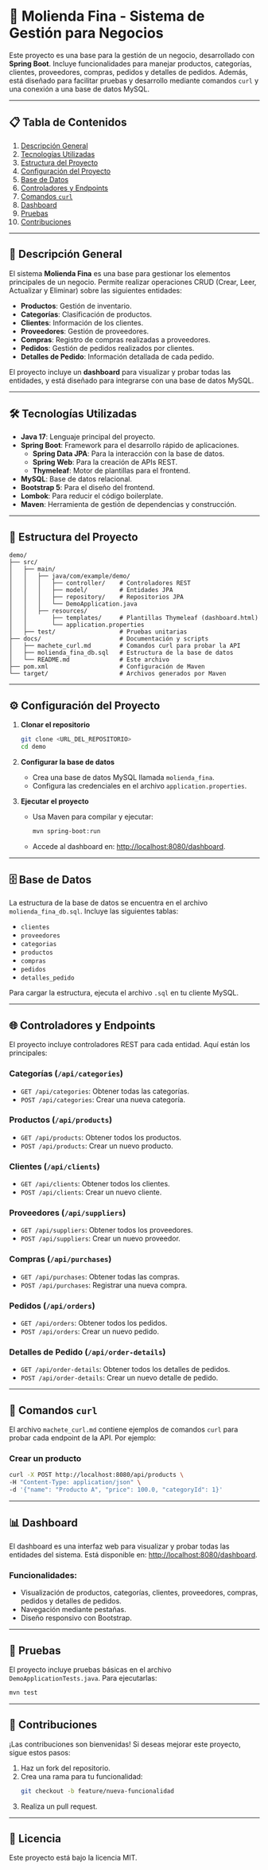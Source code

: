 # 🛒 Molienda Fina - Sistema de Gestión para Negocios

Este proyecto es una base para la gestión de un negocio, desarrollado con **Spring Boot**. Incluye funcionalidades para manejar productos, categorías, clientes, proveedores, compras, pedidos y detalles de pedidos. Además, está diseñado para facilitar pruebas y desarrollo mediante comandos `curl` y una conexión a una base de datos MySQL.

---

## 📋 Tabla de Contenidos

1. [Descripción General](#descripción-general)  
2. [Tecnologías Utilizadas](#tecnologías-utilizadas)  
3. [Estructura del Proyecto](#estructura-del-proyecto)  
4. [Configuración del Proyecto](#configuración-del-proyecto)  
5. [Base de Datos](#base-de-datos)  
6. [Controladores y Endpoints](#controladores-y-endpoints)  
7. [Comandos `curl`](#comandos-curl)  
8. [Dashboard](#dashboard)  
9. [Pruebas](#pruebas)  
10. [Contribuciones](#contribuciones)  

---

## 📖 Descripción General

El sistema **Molienda Fina** es una base para gestionar los elementos principales de un negocio. Permite realizar operaciones CRUD (Crear, Leer, Actualizar y Eliminar) sobre las siguientes entidades:

- **Productos**: Gestión de inventario.  
- **Categorías**: Clasificación de productos.  
- **Clientes**: Información de los clientes.  
- **Proveedores**: Gestión de proveedores.  
- **Compras**: Registro de compras realizadas a proveedores.  
- **Pedidos**: Gestión de pedidos realizados por clientes.  
- **Detalles de Pedido**: Información detallada de cada pedido.  

El proyecto incluye un **dashboard** para visualizar y probar todas las entidades, y está diseñado para integrarse con una base de datos MySQL.

---

## 🛠️ Tecnologías Utilizadas

- **Java 17**: Lenguaje principal del proyecto.  
- **Spring Boot**: Framework para el desarrollo rápido de aplicaciones.  
    - **Spring Data JPA**: Para la interacción con la base de datos.  
    - **Spring Web**: Para la creación de APIs REST.  
    - **Thymeleaf**: Motor de plantillas para el frontend.  
- **MySQL**: Base de datos relacional.  
- **Bootstrap 5**: Para el diseño del frontend.  
- **Lombok**: Para reducir el código boilerplate.  
- **Maven**: Herramienta de gestión de dependencias y construcción.  

---

## 📂 Estructura del Proyecto

```plaintext
demo/
├── src/
│   ├── main/
│   │   ├── java/com/example/demo/
│   │   │   ├── controller/    # Controladores REST
│   │   │   ├── model/         # Entidades JPA
│   │   │   ├── repository/    # Repositorios JPA
│   │   │   └── DemoApplication.java
│   │   ├── resources/
│   │       ├── templates/     # Plantillas Thymeleaf (dashboard.html)
│   │       └── application.properties
│   ├── test/                  # Pruebas unitarias
├── docs/                      # Documentación y scripts
│   ├── machete_curl.md        # Comandos curl para probar la API
│   ├── molienda_fina_db.sql   # Estructura de la base de datos
│   └── README.md              # Este archivo
├── pom.xml                    # Configuración de Maven
└── target/                    # Archivos generados por Maven
```

---

## ⚙️ Configuración del Proyecto

1. **Clonar el repositorio**  
     ```bash
     git clone <URL_DEL_REPOSITORIO>
     cd demo
     ```

2. **Configurar la base de datos**  
     - Crea una base de datos MySQL llamada `molienda_fina`.  
     - Configura las credenciales en el archivo `application.properties`.  

3. **Ejecutar el proyecto**  
     - Usa Maven para compilar y ejecutar:  
         ```bash
         mvn spring-boot:run
         ```  
     - Accede al dashboard en: [http://localhost:8080/dashboard](http://localhost:8080/dashboard).  

---

## 🗄️ Base de Datos

La estructura de la base de datos se encuentra en el archivo `molienda_fina_db.sql`. Incluye las siguientes tablas:

- `clientes`  
- `proveedores`  
- `categorias`  
- `productos`  
- `compras`  
- `pedidos`  
- `detalles_pedido`  

Para cargar la estructura, ejecuta el archivo `.sql` en tu cliente MySQL.

---

## 🌐 Controladores y Endpoints

El proyecto incluye controladores REST para cada entidad. Aquí están los principales:

### Categorías (`/api/categories`)  
- `GET /api/categories`: Obtener todas las categorías.  
- `POST /api/categories`: Crear una nueva categoría.  

### Productos (`/api/products`)  
- `GET /api/products`: Obtener todos los productos.  
- `POST /api/products`: Crear un nuevo producto.  

### Clientes (`/api/clients`)  
- `GET /api/clients`: Obtener todos los clientes.  
- `POST /api/clients`: Crear un nuevo cliente.  

### Proveedores (`/api/suppliers`)  
- `GET /api/suppliers`: Obtener todos los proveedores.  
- `POST /api/suppliers`: Crear un nuevo proveedor.  

### Compras (`/api/purchases`)  
- `GET /api/purchases`: Obtener todas las compras.  
- `POST /api/purchases`: Registrar una nueva compra.  

### Pedidos (`/api/orders`)  
- `GET /api/orders`: Obtener todos los pedidos.  
- `POST /api/orders`: Crear un nuevo pedido.  

### Detalles de Pedido (`/api/order-details`)  
- `GET /api/order-details`: Obtener todos los detalles de pedidos.  
- `POST /api/order-details`: Crear un nuevo detalle de pedido.  

---

## 🧰 Comandos `curl`

El archivo `machete_curl.md` contiene ejemplos de comandos `curl` para probar cada endpoint de la API. Por ejemplo:

### Crear un producto  
```bash
curl -X POST http://localhost:8080/api/products \
-H "Content-Type: application/json" \
-d '{"name": "Producto A", "price": 100.0, "categoryId": 1}'
```

---

## 📊 Dashboard

El dashboard es una interfaz web para visualizar y probar todas las entidades del sistema. Está disponible en: [http://localhost:8080/dashboard](http://localhost:8080/dashboard).

### Funcionalidades:  
- Visualización de productos, categorías, clientes, proveedores, compras, pedidos y detalles de pedidos.  
- Navegación mediante pestañas.  
- Diseño responsivo con Bootstrap.  

---

## 🧪 Pruebas

El proyecto incluye pruebas básicas en el archivo `DemoApplicationTests.java`. Para ejecutarlas:  
```bash
mvn test
```

---

## 🤝 Contribuciones

¡Las contribuciones son bienvenidas! Si deseas mejorar este proyecto, sigue estos pasos:

1. Haz un fork del repositorio.  
2. Crea una rama para tu funcionalidad:  
     ```bash
     git checkout -b feature/nueva-funcionalidad
     ```  
3. Realiza un pull request.  

---

## 📜 Licencia

Este proyecto está bajo la licencia MIT.